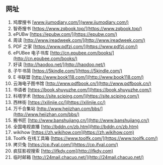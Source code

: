 ## 网址

1. 鸠摩搜书 [www.jiumodiary.com/](www.jiumodiary.com/)
2. 智奇搜书 [https://www.zqbook.top/](https://www.zqbook.top/)
3. ePUBw [https://epubw.com/](https://epubw.com/)
4. 周读 [http://www.ireadweek.com/](http://www.ireadweek.com/)
5. PDF 之家 [https://www.pdfzj.com/](https://www.pdfzj.com/)
6. ePUBee 电子书库 [http://cn.epubee.com/books/](http://cn.epubee.com/books/)
7. 好读 [http://haodoo.net/](http://haodoo.net/)
8. 子午书简 [https://5kindle.com/](https://5kindle.com/)
9. E 书联盟 [http://www.book118.com/](http://www.book118.com/)
10. 云海电子图书馆 [http://www.pdfbook.cn/](http://www.pdfbook.cn/)
11. 书语者 [https://book.shuyuzhe.com/](https://book.shuyuzhe.com/)
12. 科塔学术 [https://site.sciping.com/](https://site.sciping.com/)
13. 西林街 [https://xilinjie.cc/](https://xilinjie.cc/)
14. 万千合集站 [http://www.hejizhan.com/bbs/](http://www.hejizhan.com/bbs/)
15. 搬书匠 [http://www.banshujiang.cn/](http://www.banshujiang.cn/)
16. 全国电视直播 [http://bddn.cn/zb.htm](http://bddn.cn/zb.htm)
17. wikihow [https://zh.wikihow.com](https://zh.wikihow.com)
18. Toolfk 在线工具箱 [https://www.toolfk.com/](https://www.toolfk.com/)
19. 拷贝兔 [https://cp.ifval.com/](https://cp.ifval.com/)
20. 疯狂影视搜索 [http://ifkdy.com](http://ifkdy.com)
21. 临时邮箱 [http://24mail.chacuo.net/](http://24mail.chacuo.net/)
